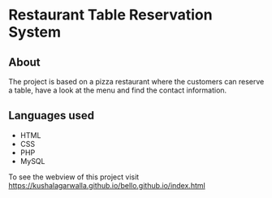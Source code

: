 # Restaurant Table Reservation System
## About
The project is based on a pizza restaurant where the customers can reserve a table, have a look at the menu and find the contact information. 
## Languages used
* HTML 
* CSS 
* PHP 
* MySQL 

To see the webview of this project visit https://kushalagarwalla.github.io/bello.github.io/index.html
